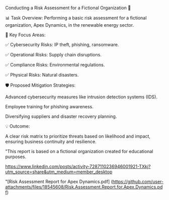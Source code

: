 Conducting a Risk Assessment for a Fictional Organization 🌟

📊 Task Overview:
Performing a basic risk assessment for a fictional organization, Apex Dynamics, in the renewable energy sector.

📌 Key Focus Areas:

✅ Cybersecurity Risks: IP theft, phishing, ransomware.

✅ Operational Risks: Supply chain disruptions.

✅ Compliance Risks: Environmental regulations.

✅ Physical Risks: Natural disasters.

🛡️ Proposed Mitigation Strategies:

Advanced cybersecurity measures like intrusion detection systems (IDS).

Employee training for phishing awareness.

Diversifying suppliers and disaster recovery planning.

💡 Outcome:

A clear risk matrix to prioritize threats based on likelihood and impact, ensuring business continuity and resilience.

"This report is based on a fictional organization created for educational purposes.

https://www.linkedin.com/posts/activity-7287110236946001921-TXkj?utm_source=share&utm_medium=member_desktop

"[Risk Assessment Report for Apex Dynamics.pdf]
(https://github.com/user-attachments/files/18545608/Risk.Assessment.Report.for.Apex.Dynamics.pdf)
